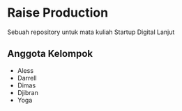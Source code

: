 # Raise Production
Sebuah repository untuk mata kuliah Startup Digital Lanjut
## Anggota Kelompok
 - Aless
 - Darrell
 - Dimas
 - Djibran
 - Yoga